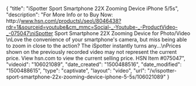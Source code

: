{
    "title": "iSpotter Sport Smartphone 22X Zooming Device  iPhone 5\/5s",
    "description": "For More Info or to Buy Now: http:\/\/www.hsn.com\/products\/seo\/8046438?rdr=1&sourceid=youtube&cm_mmc=Social-_-Youtube-_-ProductVideo-_-075047\niSpotter Sport Smartphone 22X Zooming Device for Photo\/Video \nLove the convenience of your smartphone's camera, but miss being able to zoom in close to the action? The iSpotter instantly turns any...\nPrices shown on the previously recorded video may not represent the current price.  View hsn.com to view the current selling price. HSN Item #075047",
    "videoid": "106021089",
    "date_created": "1500488516",
    "date_modified": "1500488615",
    "type": "captivate",
    "layout": "video",
    "url": "\/v\/ispotter-sport-smartphone-22x-zooming-device-iphone-5-5s\/106021089"
}